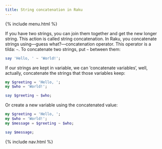 ```yaml
---
title: String concatenation in Raku
---
```


{% include menu.html %}

If you have two strings, you can join them together and get the new longer string. This action is called string concatenation. In Raku, you concatenate strings using—guess what?—concatenation operator. This operator is a tilda: `~`. To concatenate two strings, put `~` between them:

```raku
say 'Hello, ' ~ 'World!';
```

If our strings are kept in variable, we can ’concatenate variables‘, well, actually, concatenate the strings that those variables keep:

```raku
my $greeting = 'Hello, ';
my $who = 'World!';

say $greeting ~ $who;
```

Or create a new variable using the concatenated value:

```raku
my $greeting = 'Hello, ';
my $who = 'World!';
my $message = $greeting ~ $who;

say $message;
```

{% include nav.html %}
